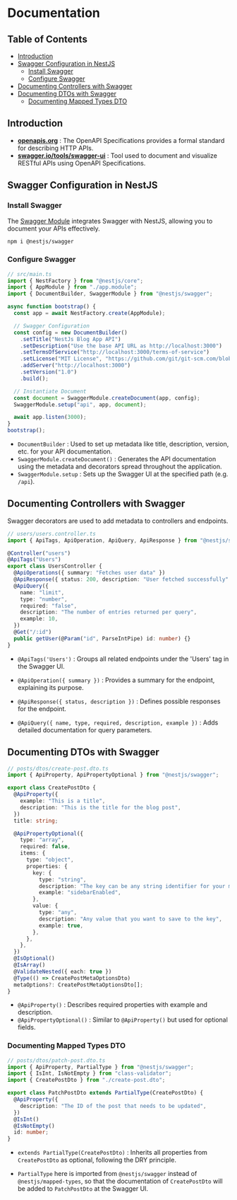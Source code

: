 # Documentation

## Table of Contents

- [Introduction](#introduction)
- [Swagger Configuration in NestJS](#swagger-configuration-in-nestjs)
  - [Install Swagger](#install-swagger)
  - [Configure Swagger](#configure-swagger)
- [Documenting Controllers with Swagger](#documenting-controllers-with-swagger)
- [Documenting DTOs with Swagger](#documenting-dtos-with-swagger)
  - [Documenting Mapped Types DTO](#documenting-mapped-types-dto)

## Introduction

- [**openapis.org**](https://www.openapis.org) : The OpenAPI Specifications provides a formal standard for describing HTTP APIs.
- [**swagger.io/tools/swagger-ui**](https://swagger.io/tools/swagger-ui/) : Tool used to document and visualize RESTful APIs using OpenAPI Specifications.

## Swagger Configuration in NestJS

### Install Swagger

The [Swagger Module](https://docs.nestjs.com/openapi/introduction) integrates Swagger with NestJS, allowing you to document your APIs effectively.

```bash
npm i @nestjs/swagger
```

### Configure Swagger

```ts
// src/main.ts
import { NestFactory } from "@nestjs/core";
import { AppModule } from "./app.module";
import { DocumentBuilder, SwaggerModule } from "@nestjs/swagger";

async function bootstrap() {
  const app = await NestFactory.create(AppModule);

  // Swagger Configuration
  const config = new DocumentBuilder()
    .setTitle("NestJs Blog App API")
    .setDescription("Use the base API URL as http://localhost:3000")
    .setTermsOfService("http://localhost:3000/terms-of-service")
    .setLicense("MIT License", "https://github.com/git/git-scm.com/blob/main/MIT-LICENSE.txt")
    .addServer("http://localhost:3000")
    .setVersion("1.0")
    .build();

  // Instantiate Document
  const document = SwaggerModule.createDocument(app, config);
  SwaggerModule.setup("api", app, document);

  await app.listen(3000);
}
bootstrap();
```

- `DocumentBuilder` : Used to set up metadata like title, description, version, etc. for your API documentation.
- `SwaggerModule.createDocument()` : Generates the API documentation using the metadata and decorators spread throughout the application.
- `SwaggerModule.setup` : Sets up the Swagger UI at the specified path (e.g. `/api`).

## Documenting Controllers with Swagger

Swagger decorators are used to add metadata to controllers and endpoints.

```ts
// users/users.controller.ts
import { ApiTags, ApiOperation, ApiQuery, ApiResponse } from "@nestjs/swagger";

@Controller("users")
@ApiTags("Users")
export class UsersController {
  @ApiOperations({ summary: "Fetches user data" })
  @ApiResponse({ status: 200, description: "User fetched successfully" })
  @ApiQuery({
    name: "limit",
    type: "number",
    required: "false",
    description: "The number of entries returned per query",
    example: 10,
  })
  @Get("/:id")
  public getUser(@Param("id", ParseIntPipe) id: number) {}
}
```

- `@ApiTags('Users')` : Groups all related endpoints under the 'Users' tag in the Swagger UI.

- `@ApiOperation({ summary })` : Provides a summary for the endpoint, explaining its purpose.

- `@ApiResponse({ status, description })` : Defines possible responses for the endpoint.

- `@ApiQuery({ name, type, required, description, example })` : Adds detailed documentation for query parameters.

## Documenting DTOs with Swagger

```ts
// posts/dtos/create-post.dto.ts
import { ApiProperty, ApiPropertyOptional } from "@nestjs/swagger";

export class CreatePostDto {
  @ApiProperty({
    example: "This is a title",
    description: "This is the title for the blog post",
  })
  title: string;

  @ApiPropertyOptional({
    type: "array",
    required: false,
    items: {
      type: "object",
      properties: {
        key: {
          type: "string",
          description: "The key can be any string identifier for your meta option",
          example: "sidebarEnabled",
        },
        value: {
          type: "any",
          description: "Any value that you want to save to the key",
          example: true,
        },
      },
    },
  })
  @IsOptional()
  @IsArray()
  @ValidateNested({ each: true })
  @Type(() => CreatePostMetaOptionsDto)
  metaOptions?: CreatePostMetaOptionsDto[];
}
```

- `@ApiProperty()` : Describes required properties with example and description.
- `@ApiPropertyOptional()` : Similar to `@ApiProperty()` but used for optional fields.

### Documenting Mapped Types DTO

```ts
// posts/dtos/patch-post.dto.ts
import { ApiProperty, PartialType } from "@nestjs/swagger";
import { IsInt, IsNotEmpty } from "class-validator";
import { CreatePostDto } from "./create-post.dto";

export class PatchPostDto extends PartialType(CreatePostDto) {
  @ApiProperty({
    description: "The ID of the post that needs to be updated",
  })
  @IsInt()
  @IsNotEmpty()
  id: number;
}
```

- `extends PartialType(CreatePostDto)` : Inherits all properties from `CreatePostDto` as optional, following the DRY principle.

- `PartialType` here is imported from `@nestjs/swagger` instead of `@nestjs/mapped-types`, so that the documentation of `CreatePostDto` will be added to `PatchPostDto` at the Swagger UI.
